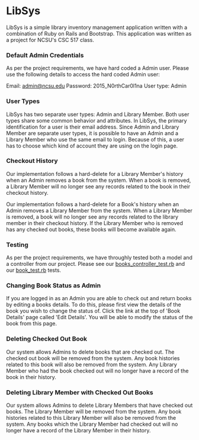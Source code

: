 # LibSys
LibSys is a simple library inventory management application written with a combination of Ruby on Rails and Bootstrap.  This application was written as a project for NCSU's CSC 517 class.

### Default Admin Credentials
As per the project requirements, we have hard coded a Admin user.  Please use the following details to access the hard coded Admin user:

Email: admin@ncsu.edu
Password: 2015_N0rthCar0l1na
User type: Admin

### User Types
LibSys has two separate user types: Admin and Library Member.  Both user types share some common behavior and attributes.  In LibSys, the primary identification for a user is their email address.  Since Admin and Library Member are separate user types, it is possible to have an Admin and a Library Member who use the same email to login.  Because of this, a user has to choose which kind of account they are using on the login page.

### Checkout History
Our implementation follows a hard-delete for a Library Member's history when an Admin removes a book from the system.  When a book is removed, a Library Member will no longer see any records related to the book in their checkout history.

Our implementation follows a hard-delete for a Book's history when an Admin removes a Library Member from the system.  When a Library Member is removed, a book will no longer see any records related to the library member in their checkout history.  If the Library Member who is removed has any checked out books, these books will become available again.

### Testing
As per the project requirements, we have throughly tested both a model and a controller from our project.  Please see our [books_controller_test.rb](test/controllers/books_controller_test.rb) and our [book_test.rb](test/models/book_test.rb) tests.

### Changing Book Status as Admin
If you are logged in as an Admin you are able to check out and return books by editing a books details.  To do this, please first view the details of the book you wish to change the status of.  Click the link at the top of 'Book Details' page called 'Edit Details'.  You will be able to modify the status of the book from this page.
 
### Deleting Checked Out Book
Our system allows Admins to delete books that are checked out.  The checked out book will be removed from the system.  Any book histories related to this book will also be removed from the system.  Any Library Member who had the book checked out will no longer have a record of the book in their history.
 
### Deleting Library Member with Checked Out Books
Our system allows Admins to delete Library Members that have checked out books.  The Library Member will be removed from the system.  Any book histories related to this Library Member will also be removed from the system.  Any books which the Library Member had checked out will no longer have a record of the Library Member in their history.